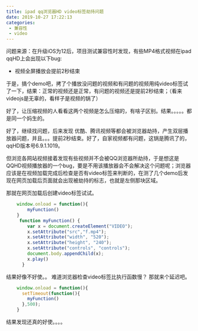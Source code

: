 ```yaml
---
title: ipad qq浏览器HD video标签劫持问题
date: 2019-10-27 17:22:13
categories:
 - 兼容性
 - video
---
```

问题来源：在升级iOS为12后，项目测试兼容性时发现，有些MP4格式视频在ipad qqHD上会出现以下bug:

* 视频全屏播放会提前2秒结束

于是，搞个demo吧，拷了个播放没问题的视频和有问题的视频用纯video标签试了一下，结果：正常的视频还是正常，有问题的视频还是提前2秒结束；（看来videojs是无辜的，看样子是视频的锅了）

好了，让压缩视频的人看看这两个视频是怎么压缩的，有啥子区别。结果。。。。。都是同一个妈生的。

好了，继续找问题，后来发现 优酷、腾讯视频等都会被浏览器劫持，产生双层播放器问题，并且。。。提前2秒结束。好了，自家视频都有问题，这锅是腾讯了的，qqHD版本号6.9.1.1019。


但浏览各网站视频接着发现有些视频并不会被QQ浏览器所劫持，于是想这是QQHD视频播放器的一个bug，要是不用该播放器会不会解决这个问题呢；浏览器应该是在视频加载完成后检查是否有video标签来判断的，在测了几个demo后发现在网页加载后页面就会出现被劫持的标志，也就是左侧那块区域。
<!--more-->
那就在网页加载后创建video标签试试。
```JavaScript
	window.onload = function(){
		myFunction()
	}
     function myFunction() {
        var x = document.createElement("VIDEO");
        x.setAttribute("src","f.mp4");
        x.setAttribute("width", "520");
        x.setAttribute("height", "240");
        x.setAttribute("controls", "controls");
        document.body.appendChild(x);
        x.play()
      }
```
结果好像不好使。。
难道浏览器检查video标签比执行函数慢？
那就来个延迟吧。
```JavaScript
	window.onload = function(){
	  setTimeout(function(){
	    myFunction()
	  },500);
	}
```
结果发现还真的好使。。。。


